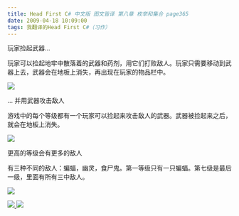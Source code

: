 ```yaml
---
title: Head First C# 中文版 图文皆译 第八章 枚举和集合 page365
date: 2009-04-18 10:09:00
tags: 我翻译的Head First C#（习作）
---
```

玩家捡起武器...

  

玩家可以捡起地牢中散落着的武器和药剂，用它们打败敌人。玩家只需要移动到武器上去，武器会在地板上消失，再出现在玩家的物品栏中。

  

![](https://p-blog.csdn.net/images/p_blog_csdn_net/cuipengfei1/EntryImages/20090418/2009-04-18_09-31-00.jpg)

...  并用武器攻击敌人

  

游戏中的每个等级都有一个玩家可以捡起来攻击敌人的武器。武器被捡起来之后，就会在地板上消失。

  

![](https://p-blog.csdn.net/images/p_blog_csdn_net/cuipengfei1/EntryImages/20090418/2009-04-18_09-36-24.jpg)

更高的等级会有更多的敌人

  

有三种不同的敌人：蝙蝠，幽灵，食尸鬼。第一等级只有一只蝙蝠。第七级是最后一级，里面有所有三中敌人。

  

![](https://p-blog.csdn.net/images/p_blog_csdn_net/cuipengfei1/EntryImages/20090418/2009-04-18_09-41-19.jpg)



[ ![](https://profile.csdnimg.cn/5/2/5/3_cuipengfei1)
![](https://g.csdnimg.cn/static/user-reg-year/1x/11.png)
](https://blog.csdn.net/cuipengfei1)





